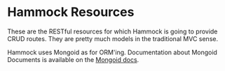 # Hammock Resources
These are the RESTful resources for which Hammock is going to provide CRUD routes. They are pretty much models in the traditional MVC sense.

Hammock uses Mongoid as for ORM'ing. Documentation about Mongoid Documents is available on the [Mongoid docs](http://mongoid.org/en/mongoid/docs/documents.html).

